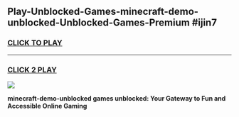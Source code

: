 
## Play-Unblocked-Games-minecraft-demo-unblocked-Unblocked-Games-Premium #ijin7
<h3>
<a href="https://premium.freeplayer.one?title=minecraft-demo-unblocked&ref=12M">CLICK TO PLAY</a></h3>
<hr>

<h3>
<a href="https://premium.freeplayer.one?title=minecraft-demo-unblocked&ref=12M">CLICK 2 PLAY</a>
  
</h3>

<a href="https://premium.freeplayer.one?title=minecraft-demo-unblocked&ref=12M"><img src="https://clearcache.store/games.png"></a>


**minecraft-demo-unblocked games unblocked: Your Gateway to Fun and Accessible Online Gaming**
